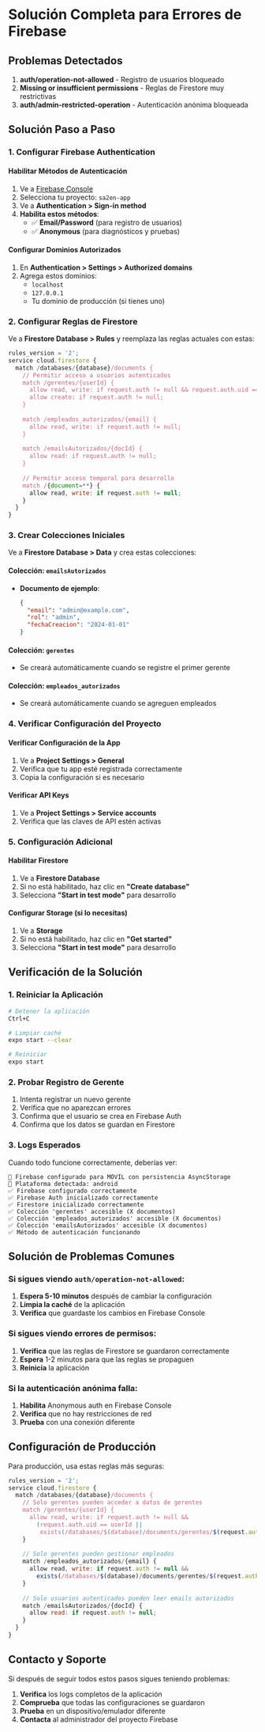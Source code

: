 # Solución Completa para Errores de Firebase

## Problemas Detectados

1. **auth/operation-not-allowed** - Registro de usuarios bloqueado
2. **Missing or insufficient permissions** - Reglas de Firestore muy restrictivas
3. **auth/admin-restricted-operation** - Autenticación anónima bloqueada

## Solución Paso a Paso

### 1. Configurar Firebase Authentication

#### Habilitar Métodos de Autenticación
1. Ve a [Firebase Console](https://console.firebase.google.com/project/sa2en-app/authentication/providers)
2. Selecciona tu proyecto: `sa2en-app`
3. Ve a **Authentication > Sign-in method**
4. **Habilita estos métodos**:
   - ✅ **Email/Password** (para registro de usuarios)
   - ✅ **Anonymous** (para diagnósticos y pruebas)

#### Configurar Dominios Autorizados
1. En **Authentication > Settings > Authorized domains**
2. Agrega estos dominios:
   - `localhost`
   - `127.0.0.1`
   - Tu dominio de producción (si tienes uno)

### 2. Configurar Reglas de Firestore

Ve a **Firestore Database > Rules** y reemplaza las reglas actuales con estas:

```javascript
rules_version = '2';
service cloud.firestore {
  match /databases/{database}/documents {
    // Permitir acceso a usuarios autenticados
    match /gerentes/{userId} {
      allow read, write: if request.auth != null && request.auth.uid == userId;
      allow create: if request.auth != null;
    }
    
    match /empleados_autorizados/{email} {
      allow read, write: if request.auth != null;
    }
    
    match /emailsAutorizados/{docId} {
      allow read: if request.auth != null;
    }
    
    // Permitir acceso temporal para desarrollo
    match /{document=**} {
      allow read, write: if request.auth != null;
    }
  }
}
```

### 3. Crear Colecciones Iniciales

Ve a **Firestore Database > Data** y crea estas colecciones:

#### Colección: `emailsAutorizados`
- **Documento de ejemplo**:
  ```json
  {
    "email": "admin@example.com",
    "rol": "admin",
    "fechaCreacion": "2024-01-01"
  }
  ```

#### Colección: `gerentes`
- Se creará automáticamente cuando se registre el primer gerente

#### Colección: `empleados_autorizados`
- Se creará automáticamente cuando se agreguen empleados

### 4. Verificar Configuración del Proyecto

#### Verificar Configuración de la App
1. Ve a **Project Settings > General**
2. Verifica que tu app esté registrada correctamente
3. Copia la configuración si es necesario

#### Verificar API Keys
1. Ve a **Project Settings > Service accounts**
2. Verifica que las claves de API estén activas

### 5. Configuración Adicional

#### Habilitar Firestore
1. Ve a **Firestore Database**
2. Si no está habilitado, haz clic en **"Create database"**
3. Selecciona **"Start in test mode"** para desarrollo

#### Configurar Storage (si lo necesitas)
1. Ve a **Storage**
2. Si no está habilitado, haz clic en **"Get started"**
3. Selecciona **"Start in test mode"** para desarrollo

## Verificación de la Solución

### 1. Reiniciar la Aplicación
```bash
# Detener la aplicación
Ctrl+C

# Limpiar caché
expo start --clear

# Reiniciar
expo start
```

### 2. Probar Registro de Gerente
1. Intenta registrar un nuevo gerente
2. Verifica que no aparezcan errores
3. Confirma que el usuario se crea en Firebase Auth
4. Confirma que los datos se guardan en Firestore

### 3. Logs Esperados
Cuando todo funcione correctamente, deberías ver:
```
📱 Firebase configurado para MÓVIL con persistencia AsyncStorage
📱 Plataforma detectada: android
✅ Firebase configurado correctamente
✅ Firebase Auth inicializado correctamente
✅ Firestore inicializado correctamente
✅ Colección 'gerentes' accesible (X documentos)
✅ Colección 'empleados_autorizados' accesible (X documentos)
✅ Colección 'emailsAutorizados' accesible (X documentos)
✅ Método de autenticación funcionando
```

## Solución de Problemas Comunes

### Si sigues viendo `auth/operation-not-allowed`:
1. **Espera 5-10 minutos** después de cambiar la configuración
2. **Limpia la caché** de la aplicación
3. **Verifica** que guardaste los cambios en Firebase Console

### Si sigues viendo errores de permisos:
1. **Verifica** que las reglas de Firestore se guardaron correctamente
2. **Espera** 1-2 minutos para que las reglas se propaguen
3. **Reinicia** la aplicación

### Si la autenticación anónima falla:
1. **Habilita** Anonymous auth en Firebase Console
2. **Verifica** que no hay restricciones de red
3. **Prueba** con una conexión diferente

## Configuración de Producción

Para producción, usa estas reglas más seguras:

```javascript
rules_version = '2';
service cloud.firestore {
  match /databases/{database}/documents {
    // Solo gerentes pueden acceder a datos de gerentes
    match /gerentes/{userId} {
      allow read, write: if request.auth != null && 
        (request.auth.uid == userId || 
         exists(/databases/$(database)/documents/gerentes/$(request.auth.uid)));
    }
    
    // Solo gerentes pueden gestionar empleados
    match /empleados_autorizados/{email} {
      allow read, write: if request.auth != null && 
        exists(/databases/$(database)/documents/gerentes/$(request.auth.uid));
    }
    
    // Solo usuarios autenticados pueden leer emails autorizados
    match /emailsAutorizados/{docId} {
      allow read: if request.auth != null;
    }
  }
}
```

## Contacto y Soporte

Si después de seguir todos estos pasos sigues teniendo problemas:

1. **Verifica** los logs completos de la aplicación
2. **Comprueba** que todas las configuraciones se guardaron
3. **Prueba** en un dispositivo/emulador diferente
4. **Contacta** al administrador del proyecto Firebase 